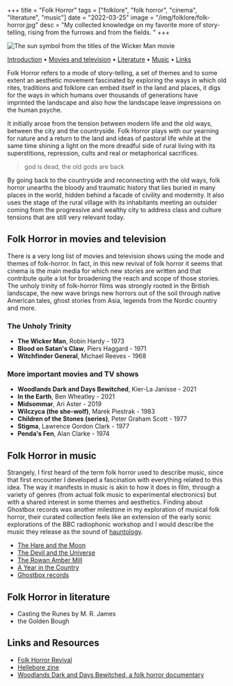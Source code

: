 +++
title = "Folk Horror"
tags = ["folklore", "folk horror", "cinema", "literature", "music"]
date = "2022-03-25"
image = "/img/folklore/folk-horror.jpg"
desc = "My collected knowledge on my favorite more of story-telling, rising from the furrows and from the fields. "
+++

![The sun symbol from the titles of the Wicker Man movie](/img/folklore/folk-horror.jpg "The sun symbol from the titles of the Wicker Man movie")

<div class="table-of-contents">

[Introduction](#introduction) •
[Movies and television](#folk-horror-in-movies-and-television) •
[Literature](#folk-horror-in-literature) •
[Music](#folk-horror-in-music) •
[Links](#links-and-resources)

</div>

Folk Horror refers to a mode of story-telling, a set of themes and to some extent an aesthetic movement fascinated by exploring the ways in which old rites, traditions and folklore can embed itself in the land and places, it digs for the ways in which humans over thousands of generations have imprinted the landscape and also how the landscape leave impressions on the human psyche.

It initially arose from the tension between modern life and the old ways, between the city and the countryside. Folk Horror plays with our yearning for nature and a return to the land and ideas of pastoral life while at the same time shining a light on the more dreadful side of rural living with its superstitions, repression, cults and real or metaphorical sacrifices.

> god is dead, the old gods are back

By going back to the countryside and reconnecting with the old ways, folk horror unearths the bloody and traumatic history that lies buried in many places in the world, hidden behind a facade of civility and modernity. It also uses the stage of the rural village with its inhabitants meeting an outsider coming from the progressive and wealthy city to address class and culture tensions that are still very relevant today.

## Folk Horror in movies and television

There is a very long list of movies and television shows using the mode and themes of folk-horror. In fact, in this new revival of folk horror it seems that cinema is the main media for which new stories are written and that contribute quite a lot for broadening the reach and scope of those stories. The unholy trinity of folk-horror films was strongly rooted in the British landscape, the new wave brings new horrors out of the soil through native American tales, ghost stories from Asia, legends from the Nordic country and more.

### The Unholy Trinity

- **The Wicker Man**, Robin Hardy - 1973
- **Blood on Satan's Claw**, Piers Haggard - 1971
- **Witchfinder General**, Michael Reeves - 1968

### More important movies and TV shows

- **Woodlands Dark and Days Bewitched**, Kier-La Janisse - 2021
- **In the Earth**, Ben Wheatley - 2021
- **Midsommar**, Ari Aster - 2019
- **Wilczyca (the she-wolf)**, Marek Piestrak - 1983
- **Children of the Stones (series)**, Peter Graham Scott - 1977
- **Stigma**, Lawrence Gordon Clark - 1977
- **Penda's Fen**, Alan Clarke - 1974

## Folk Horror in music

Strangely, I first heard of the term folk horror used to describe music, since that first encounter I developed a fascination with everything related to this idea. The way it manifests in music is akin to how it does in film, through a variety of genres (from actual folk music to experimental electronics) but with a shared interest in some themes and aesthetics. Finding about Ghostbox records was another milestone in my exploration of musical folk horror, their curated collection feels like an extension of the early sonic explorations of the BBC radiophonic workshop and I would describe the music they release as the sound of [hauntology](/folklore/wyrd-terms/).

- [The Hare and the Moon](https://thehareandthemoon.bandcamp.com/)
- [The Devil and the Universe](https://thedeviltheuniverse.bandcamp.com/album/folk-horror)
- [The Rowan Amber Mill](https://rowanambermill.bandcamp.com/)
- [A Year in the Country](https://ayearinthecountry.bandcamp.com/)
- [Ghostbox records](https://ghostbox.co.uk/)

## Folk Horror in literature

- Casting the Runes by M. R. James
- the Golden Bough

## Links and Resources

- [Folk Horror Revival](https://folkhorrorrevival.com/)
- [Hellebore zine](https://helleborezine.bigcartel.com/)
- [Woodlands Dark and Days Bewitched, a folk horror documentary](https://woodlandsdarkanddaysbewitched.com/)
